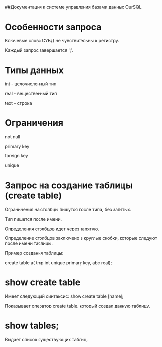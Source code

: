 ##Документация к системе управления базами данных OurSQL

# Особенности запроса
Ключевые слова СУБД не чувствительны к регистру.

Каждый запрос завершается ';'.

# Типы данных
int - целочисленный тип

real - вещественный тип

text - строка 


# Ограничения
not null

primary key

foreign key

unique


# Запрос на создание таблицы (create table)
Ограничения на столбцы пишутся после типа, без запятых.

Тип пишется после имени.

Определения столбцов идет через запятую.

Определение столбцов заключено в круглые скобки, которые следуют после имени таблицы.


Пример создания таблицы:

create table a( tmp int unique primary key, abc real);


# show create table

Имеет следующий синтаксис: show create table [name];

Показывает оператор create table, который создал данную таблицу. 


# show tables;

Выдает список существующих таблиц.


